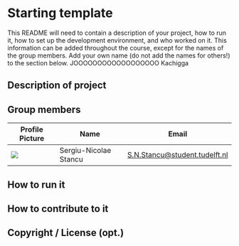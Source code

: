 # Starting template

This README will need to contain a description of your project, how to run it, how to set up the development environment, and who worked on it.
This information can be added throughout the course, except for the names of the group members.
Add your own name (do not add the names for others!) to the section below. JOOOOOOOOOOOOOOOOOO Kachigga

## Description of project

## Group members

| Profile Picture | Name | Email |
|---|---|---|
| ![](https://gitlab.ewi.tudelft.nl/uploads/-/system/user/avatar/5950/avatar.png?width=400) | Sergiu-Nicolae Stancu | S.N.Stancu@student.tudelft.nl | ![](https://secure.gravatar.com/avatar/70bd6424dcf4164c26d17566d394fbd3?s=800&d=identicon?width=400) Yuraj Mangalgi | Y.Mangalgi@student.tudelft.nl |

<!-- Instructions (remove once assignment has been completed -->
<!-- - Add (only!) your own name to the table above (use Markdown formatting) -->
<!-- - Mention your *student* email address -->
<!-- - Preferably add a recognizable photo, otherwise add your GitLab photo -->
<!-- - (please make sure the photos have the same size) --> 

## How to run it

## How to contribute to it

## Copyright / License (opt.)
